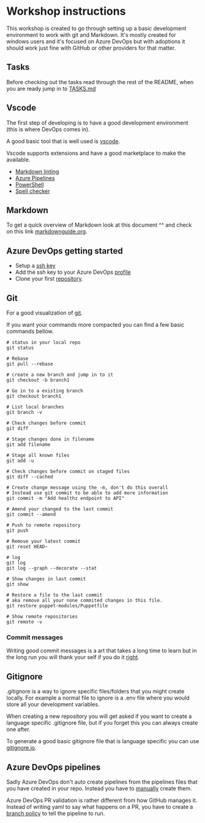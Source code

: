 # Workshop instructions

This workshop is created to go through setting up a basic development environment to work with git and Markdown.
It's mostly created for windows users and it's focused on Azure DevOps but with adoptions it should work just fine with GitHub or
other providers for that matter.

## Tasks

Before checking out the tasks read through the rest of the README,
when you are ready jump in to [TASKS.md](TASKS.md)

## Vscode

The first step of developing is to have a good development environment (this is where DevOps comes in).

A good basic tool that is well used is  [vscode](https://code.visualstudio.com/download).

Vscode supports extensions and have a good marketplace to make the available.

- [Markdown linting](https://marketplace.visualstudio.com/items?itemName=DavidAnson.vscode-markdownlint)
- [Azure Pipelines](https://marketplace.visualstudio.com/items?itemName=ms-azure-devops.azure-pipelines)
- [PowerShell](https://marketplace.visualstudio.com/items?itemName=ms-vscode.PowerShell)
- [Spell checker](https://marketplace.visualstudio.com/items?itemName=streetsidesoftware.code-spell-checker)

## Markdown

To get a quick overview of Markdown look at this document ^^ and check on this link
[markdownguide.org](https://www.markdownguide.org/cheat-sheet/).

## Azure DevOps getting started

- Setup a [ssh key](https://docs.microsoft.com/en-us/azure/devops/repos/git/use-ssh-keys-to-authenticate?view=azure-devops#set-up-ssh-key-authentication)
- Add the ssh key to your Azure DevOps [profile](https://docs.microsoft.com/en-us/azure/devops/repos/git/use-ssh-keys-to-authenticate?view=azure-devops#step-2--add-the-public-key-to-azure-devops-servicestfs)
- Clone your first [repository](https://docs.microsoft.com/en-us/azure/devops/repos/git/use-ssh-keys-to-authenticate?view=azure-devops#step-2--add-the-public-key-to-azure-devops-servicestfs).

## Git

For a good visualization of [git](https://marklodato.github.io/visual-git-guide/index-en.html).

If you want your commands more compacted you can find a few basic commands bellow.

```shell
# status in your local repo
git status

# Rebase
git pull --rebase

# create a new branch and jump in to it
git checkout -b branch1

# Go in to a existing branch
git checkout branch1

# List local branches
git branch -v

# Check changes before commit
git diff

# Stage changes done in filename
git add filename

# Stage all known files
git add -u

# Check changes before commit on staged files
git diff --cached

# Create change message using the -m, don't do this overall
# Instead use git commit to be able to add more information
git commit -m "Add healthz endpoint to API"

# Amend your changed to the last commit
git commit --amend

# Push to remote repository
git push

# Remove your latest commit
git reset HEAD~

# log
git log
git log --graph --decorate --stat

# Show changes in last commit
git show

# Restore a file to the last commit
# aka remove all your none commited changes in this file.
git restore puppet-modules/Puppetfile

# Show remote repositories
git remote -v
```

### Commit messages

Writing good commit messages is a art that takes a long time to learn but in the long run you
will thank your self if you do it [right](https://chris.beams.io/posts/git-commit/).

## Gitignore

.gitignore is a way to ignore specific files/folders that you might create locally.
For example a normal file to ignore is a .env file where you would store all your development variables.

When creating a new repository you will get asked if you want to create a language specific .gitignore file,
but if you forget this you can always create one after.

To generate a good basic gitignore file that is language specific
you can use [gitignore.io](gitignore.io).

## Azure DevOps pipelines

Sadly Azure DevOps don't auto create pipelines from the pipelines files that you have created in your repo.
Instead you have to [manually](https://stackoverflow.com/questions/59067096/create-a-new-pipeline-from-existing-yml-file-in-the-repository-azure-pipelines) create them.

Azure DevOps PR validation is rather different from how GitHub manages it.
Instead of writing yaml to say what happens on a PR,
you have to create a [branch policy](https://docs.microsoft.com/en-us/azure/devops/repos/git/branch-policies?view=azure-devops)
to tell the pipeline to run.
